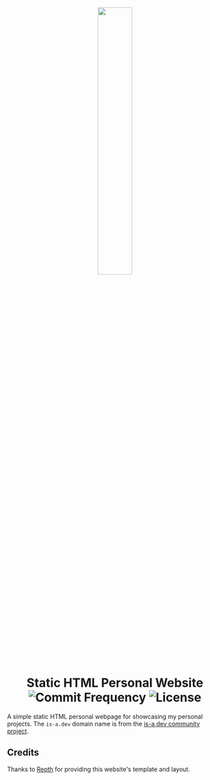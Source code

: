 <h1 align="center">
  <img src="https://github.com/Hudson-Liu/Personal-Website/blob/main/readme_logo.png" width="40%">
  <br>
  Static HTML Personal Website
  <br>
  <img src="https://img.shields.io/github/commit-activity/y/Hudson-Liu/Personal-Website?style=for-the-badge&labelColor=%234c566a&color=%235e81ac" alt="Commit Frequency">
  <img src="https://img.shields.io/github/license/Hudson-Liu/Personal-Website?style=for-the-badge&labelColor=%234c566a&color=%235e81ac" alt="License">
</h1>

A simple static HTML personal webpage for showcasing my personal projects. The `is-a.dev` domain name is from the [is-a dev community project](https://is-a.dev/).

## Credits
Thanks to [Repth](https://repth.neocities.org/theme) for providing this website's template and layout.

